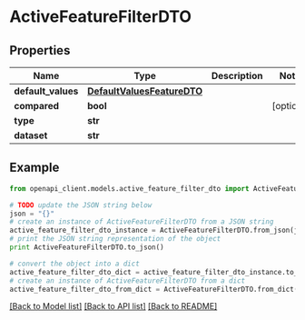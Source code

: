 # ActiveFeatureFilterDTO


## Properties
Name | Type | Description | Notes
------------ | ------------- | ------------- | -------------
**default_values** | [**DefaultValuesFeatureDTO**](DefaultValuesFeatureDTO.md) |  | 
**compared** | **bool** |  | [optional] 
**type** | **str** |  | 
**dataset** | **str** |  | 

## Example

```python
from openapi_client.models.active_feature_filter_dto import ActiveFeatureFilterDTO

# TODO update the JSON string below
json = "{}"
# create an instance of ActiveFeatureFilterDTO from a JSON string
active_feature_filter_dto_instance = ActiveFeatureFilterDTO.from_json(json)
# print the JSON string representation of the object
print ActiveFeatureFilterDTO.to_json()

# convert the object into a dict
active_feature_filter_dto_dict = active_feature_filter_dto_instance.to_dict()
# create an instance of ActiveFeatureFilterDTO from a dict
active_feature_filter_dto_from_dict = ActiveFeatureFilterDTO.from_dict(active_feature_filter_dto_dict)
```
[[Back to Model list]](../README.md#documentation-for-models) [[Back to API list]](../README.md#documentation-for-api-endpoints) [[Back to README]](../README.md)


